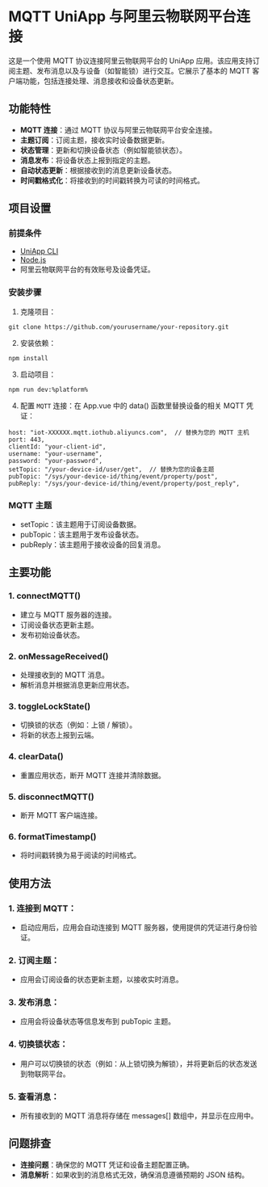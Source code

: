 # MQTT UniApp 与阿里云物联网平台连接

这是一个使用 MQTT 协议连接阿里云物联网平台的 UniApp 应用。该应用支持订阅主题、发布消息以及与设备（如智能锁）进行交互。它展示了基本的 MQTT 客户端功能，包括连接处理、消息接收和设备状态更新。

## 功能特性

- **MQTT 连接**：通过 MQTT 协议与阿里云物联网平台安全连接。
- **主题订阅**：订阅主题，接收实时设备数据更新。
- **状态管理**：更新和切换设备状态（例如智能锁状态）。
- **消息发布**：将设备状态上报到指定的主题。
- **自动状态更新**：根据接收到的消息更新设备状态。
- **时间戳格式化**：将接收到的时间戳转换为可读的时间格式。

## 项目设置

### 前提条件

- [UniApp CLI](https://uniapp.dcloud.io/)
- [Node.js](https://nodejs.org/)
- 阿里云物联网平台的有效账号及设备凭证。

### 安装步骤

1. 克隆项目：
```
git clone https://github.com/yourusername/your-repository.git
   ```
2. 安装依赖：
  ```
  npm install
   ```
3. 启动项目：
  ```
npm run dev:%platform%
  ```
4. 配置 ``MQTT`` 连接：在 App.vue 中的 data() 函数里替换设备的相关 MQTT 凭证：
```
host: "iot-XXXXXX.mqtt.iothub.aliyuncs.com",  // 替换为您的 MQTT 主机
port: 443,
clientId: "your-client-id",
username: "your-username",
password: "your-password",
setTopic: "/your-device-id/user/get",  // 替换为您的设备主题
pubTopic: "/sys/your-device-id/thing/event/property/post",
pubReply: "/sys/your-device-id/thing/event/property/post_reply",
```
### MQTT 主题
- setTopic：该主题用于订阅设备数据。
- pubTopic：该主题用于发布设备状态。
- pubReply：该主题用于接收设备的回复消息。
## 主要功能
### 1. connectMQTT()
- 建立与 MQTT 服务器的连接。
- 订阅设备状态更新主题。
- 发布初始设备状态。
### 2. onMessageReceived()
- 处理接收到的 MQTT 消息。
- 解析消息并根据消息更新应用状态。
### 3. toggleLockState()
- 切换锁的状态（例如：上锁 / 解锁）。
- 将新的状态上报到云端。
### 4. clearData()
- 重置应用状态，断开 MQTT 连接并清除数据。
### 5. disconnectMQTT()
- 断开 MQTT 客户端连接。
### 6. formatTimestamp()
- 将时间戳转换为易于阅读的时间格式。
## 使用方法
### 1. 连接到 MQTT：
- 启动应用后，应用会自动连接到 MQTT 服务器，使用提供的凭证进行身份验证。
### 2. 订阅主题：
- 应用会订阅设备的状态更新主题，以接收实时消息。
### 3. 发布消息：
- 应用会将设备状态等信息发布到 pubTopic 主题。
### 4. 切换锁状态：
- 用户可以切换锁的状态（例如：从上锁切换为解锁），并将更新后的状态发送到物联网平台。
### 5. 查看消息：
- 所有接收到的 MQTT 消息将存储在 messages[] 数组中，并显示在应用中。
## 问题排查
- **连接问题**：确保您的 MQTT 凭证和设备主题配置正确。
- **消息解析**：如果收到的消息格式无效，确保消息遵循预期的 JSON 结构。
